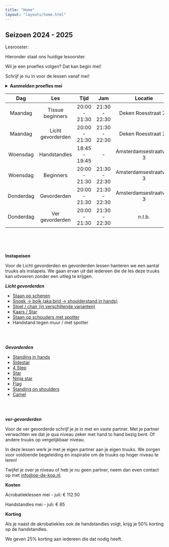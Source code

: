 ```yaml
---
title: "Home"
layout: "layouts/home.html"
---
```


[//]: # ()
[//]: # (## Zomer 2024)

[//]: # (Kom elke woensdag van 17 juli tot en met 28 augustus naar een inlooples acrobatiek! Geen registratie nodig – kom gewoon langs en geniet. Alle niveaus zijn welkom!)

[//]: # ()
[//]: # (**Op 7 augustus zijn we in  een andere zaal**)

[//]: # ()
[//]: # ()
[//]: # (Omdat onze gebruikelijke  gymzaal niet beschikbaar is, hebben we op 7 augustus de gymzaal  Schoolplein  6.)

[//]: # ()
[//]: # (Dit is dezelfde zaal als onze [Zondag jams]&#40;/nl-NL/open_training/&#41;)

[//]: # ()
[//]: # ()
[//]: # (- Locatie: Gymzaal  Amsterdamsestraatweg 3)

[//]: # (- Zaal open: 19:45)

[//]: # (- Tijd: 20:00 - 21:30)

[//]: # (- Jam tijd: 21:30 - 22:30)

[//]: # (- Kosten: € 12.50 per les. Je kunt betalen met een QR code.)

[//]: # ()
[//]: # (De lessen zijn voor alle niveau's. Het is niet nodig met een partner te komen. We verwachten genoeg leuke acrobaten om mee samen te werken!)

[//]: # ()
[//]: # ()
[//]: # (Na een gezamelijke warming up gaan we aan de slag met acrobatiek truuks! Je kunt zowel staande acrobatiek als L-basing verwachten. De docenten zullen de workshop aanpassen aan het niveau van de aanwezigen!)

[//]: # ()
[//]: # ()
[//]: # (Iedere week weer uniek omdat iedere week andere docenten komen.)


## Seizoen 2024 - 2025

Lesrooster:

Hieronder staat ons huidige lesoorster.

Wil je een proefles volgen? Dat kan begin mei!

Schrijf je nu in voor de lessen vanaf mei!


<details>
<summary>
 <strong class="cursor-pointer">
Aanmelden proefles mei
</strong>
</summary>

<clubcollect-widget force-display='true' type='form-page' path='nl/op-de-kop/registration-trial-class'></clubcollect-widget>

</details>


<div class="courses-table mt-8">

|  Dag   	   |     Les      	      |     Tijd     	     |           Jam            |       Locatie        	        |
|:----------:|:-------------------:|:------------------:|:------------------------:|:-----------------------------:|
| Maandag 	  |  Tissue beginners	  |  20:00 - 21:30 	   |     21:30 - 22:30        |      Deken Roesstraat 2g  	      |
| Maandag 	  |     Licht gevorderden 	     |  20:00 - 21:30 	   |      21:30 - 22:30       | Deken Roesstraat 2g 	 |
| Woensdag 	 |    Handstandles	    | 18:45 - 19:45    	 |            -             |   Amsterdamsestraatweg 3  	   |
| Woensdag 	 |    Beginners	     |   20:00 - 21:30    |      21:30 - 22:30       |   Amsterdamsestraatweg 3  	   |
| Donderdag  | Gevorderden 	 |   20:00 - 21:30    |      21:30 - 22:30       |   Amsterdamsestraatweg 3  	   |
| Donderdag  |  Ver gevorderden 	  |   20:00 - 21:30    |            21:30 - 22:30             |           n.t.b.  	           |

</div>

<br>
<br>
<br>

**Instapeisen**

Voor de Licht gevorderden en gevorderden lessen hanteren we een aantal truuks als instapeis. We gaan ervan uit dat iedereen die de les deze truuks kan uitvoeren zonder een uitleg te krijgen.

***Licht gevorderden***
- [Staan op schenen](https://app.skillzones.nl/public/library/video/442)
- [Snoek -> bolk (aka bird -> shoulderstand in hands)](https://app.skillzones.nl/public/library/video/443)
- [Stoel / chair (in verschillende varianten)](https://app.skillzones.nl/public/library/video/445)
- [Kaars / Star](https://app.skillzones.nl/public/library/video/444)
- [Staan op schouders met spotter](https://app.skillzones.nl/public/library/video/446)
- Handstand tegen muur / met spotter

<br>
<br>

***Gevorderden***
- [Standing in hands](https://app.skillzones.nl/public/library/video/99)
- [Sidestar](https://app.skillzones.nl/public/library/video/98)
- [4 Step](https://app.skillzones.nl/public/library/video/97)
- [Star](https://app.skillzones.nl/public/library/video/96)
- [Ninja star](https://app.skillzones.nl/public/library/video/95)
- [Flag](https://app.skillzones.nl/public/library/video/94)
- [Standing on shoulders](https://app.skillzones.nl/public/library/video/93)
- [Camel](https://app.skillzones.nl/public/library/video/91)

<br>
<br>

***ver-gevorderden***

Voor de ver gevorderde schrijf je je in met en vaste partner. Met je partner verwachten we dat je qua niveau zeker met hand to hand bezig bent. Of andere truuks op vergelijkbaar niveau.


In deze lessen werk je met je eigen partner aan je eigen truuks. We zorgen voor voldoende begeleiding en inspiratie om de truuks op hoger niveau te leren!


Twijfel je over je niveau of heb je nu geen partner, neem dan even contact op met info@op-de-kop.nl.

**Kosten**

Acrobatieklessen mei - juli: € 112.50

Handstandles mei - juli: € 85


**Korting**

Als je naast de akrobatiekles ook de handstandles volgt, krijg je 50% korting op de handstandles.

We geven 25% korting aan iedereen die dat nodig heeft.

<br>
<br>

